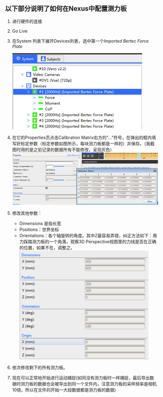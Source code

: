 ## 以下部分说明了如何在Nexus中配置测力板
1. 进行硬件的连接
2. Go Live
3. 在System 列表下展开Devices列表，选中第一个*Imported Bertec Force Plate*

    ![img](select-plate.PNG)
    
4. 在它的Properties页点击Calibration Matrix右方的"..."符号，在弹出的框内填写好标定参数（标定参数如图所示，每块测力板都是一样的）并保存。（我截图时用的是之前记录的数据所有不能修改，呈现灰色）
    ![img](calibration-matrix.PNG)
5. 修改其他参数：
    - Dimensions 是指长宽
    - Positions：世界坐标
    - Orientations：各个轴旋转的角度。其中Z最容易弄错，纠正方法如下：用力踩踏测力板的一个角落，观察3D Perspective视图里的力线是否在正确的位置，如果不在，调整之。
    ![img](plate-parameters.PNG)
6. 依次修改剩下的所有测力板。
7. 现在可以正常地开始进行运动捕捉(如同没有测力板时一样捕捉，最后导出数据时测力板的数据也会被导出到同一个文件内，注意测力板的采样频率是相机10倍，所以在文件的开始一大段数据都是测力板的数据)
